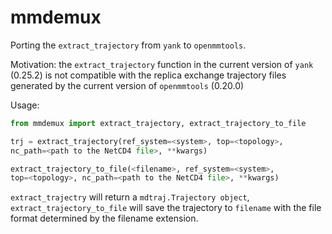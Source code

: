 # mmdemux

Porting the `extract_trajectory` from `yank` to `openmmtools`.

Motivation: the `extract_trajectory` function in the current version of
`yank` (0.25.2) is not compatible with the replica exchange trajectory files
generated by the current version of `openmmtools` (0.20.0)

Usage:

```python
from mmdemux import extract_trajectory, extract_trajectory_to_file

trj = extract_trajectory(ref_system=<system>, top=<topology>,
nc_path=<path to the NetCD4 file>, **kwargs)

extract_trajectory_to_file(<filename>, ref_system=<system>,
top=<topology>, nc_path=<path to the NetCD4 file>, **kwargs)

```

`extract_trajectry` will return a `mdtraj.Trajectory object`,
`extract_trajectory_to_file` will save the trajectory to `filename` with the
file format determined by the filename extension.



